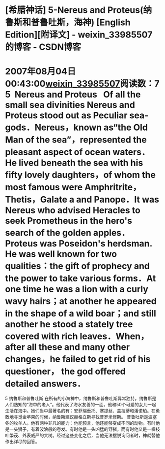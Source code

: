 # [希腊神话] 5-Nereus and Proteus(纳鲁斯和普鲁吐斯，海神) [English Edition][附译文] - weixin_33985507的博客 - CSDN博客
2007年08月04日 00:43:00[weixin_33985507](https://me.csdn.net/weixin_33985507)阅读数：7
5  Nereus and Proteus
  Of all the small sea divinities Nereus and Proteus stood out as Peculiar sea-gods．Nereus，known as“the Old Man of the sea”，represented the pleasant aspect of ocean waters．He lived beneath the sea with his fifty lovely daughters，of whom the most famous were Amphritrite，Thetis，Galate a and Panope．It was Nereus who advised Heracles to seek Prometheus in the hero's search of the golden apples．
Proteus was Poseidon's herdsman. He was well known for two qualities：the gift of prophecy and the power to take various forms．At one time he was a lion with a curly wavy hairs；at another he appeared in the shape of a wild boar；and still another he stood a stately tree covered with rich leaves．When，after all these and many other changes，he failed to get rid of his questioner， the god offered detailed answers．
==================================================================
5 纳鲁斯和普鲁吐斯
在所有的小海神中，纳鲁斯和普鲁吐斯异常独特。纳鲁斯是人们熟知的“海中的老人”。他代表了海水友善的一面。他和50个可爱的女儿一起生活在海中。她们当中最著名的有；安菲瑞垂托、塞提丝、盖拉蒂和潘诺珀。在勇敢地寻觅金苹果的时候，纳鲁斯建议赫格立斯寻找普罗米修斯。
普鲁吐斯是波塞冬的牧羊人。他有两种非凡的能力：他能预言，他还能够变成不同的动物。有时他是一头狮子，有着波浪般的卷发。有时他是一头凶猛的野猪。而有时他又是一棵枝叶繁茂、外表威严的大树。经过这些变化之后，当他无法摆脱询问者时，神就替他作出详尽的回答。
